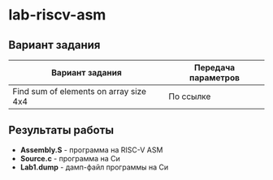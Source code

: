 # lab-riscv-asm



## Вариант задания

Вариант задания | Передача параметров
--------------- | -------------
Find sum of elements on array size 4x4  | По ссылке

## Результаты работы

* **Assembly.S** - программа на RISC-V ASM
* **Source.c** - программа на Си
* **Lab1.dump** - дамп-файл программы на Си


